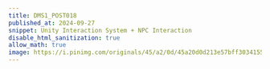 ```yaml
---
title: DMS1_POST018
published_at: 2024-09-27
snippet: Unity Interaction System + NPC Interaction
disable_html_sanitization: true
allow_math: true
image: https://i.pinimg.com/originals/45/a2/0d/45a20d0d213e57bff30341558fcac7a4.gif
---
```

